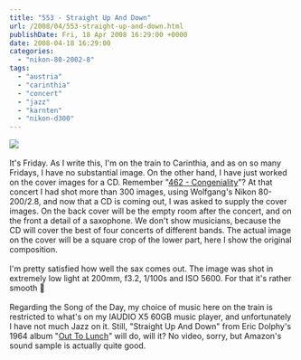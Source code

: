 ```yaml
---
title: "553 - Straight Up And Down"
url: /2008/04/553-straight-up-and-down.html
publishDate: Fri, 18 Apr 2008 16:29:00 +0000
date: 2008-04-18 16:29:00
categories: 
  - "nikon-80-2002-8"
tags: 
  - "austria"
  - "carinthia"
  - "concert"
  - "jazz"
  - "karnten"
  - "nikon-d300"
---
```

<a href="https://d25zfm9zpd7gm5.cloudfront.net/1200x1200/2008/20080118_233117_ps.jpg" target="_blank"><img src="https://d25zfm9zpd7gm5.cloudfront.net/0600x0600/2008/20080118_233117_ps.jpg"/></a><br/><br/>It's Friday. As I write this, I'm on the train to Carinthia, and as on so many Fridays, I have no substantial image. On the other hand, I have just worked on the cover images for a CD. Remember "<a href="/2008/01/462-congeniality.html" target="_blank">462 - Congeniality</a>"? At that concert I had shot more than 300 images, using Wolfgang's Nikon 80-200/2.8, and now that a CD is coming out, I was asked to supply the cover images. <a href="https://d25zfm9zpd7gm5.cloudfront.net/1200x1200/2008/20080119_001201_ps.jpg" target="_blank"><img alt="" border="0" src="https://d25zfm9zpd7gm5.cloudfront.net/0150x0150/2008/20080119_001201_ps.jpg" style="margin: 0pt 0px 0pt 10px; float: right;"/></a> On the back cover will be the empty room after the concert, and on the front a detail of a saxophone. We don't show musicians, because the CD will cover the best of four concerts of different bands. The actual image on the cover will be a square crop of the lower part, here I show the original composition.<br/><br/>I'm pretty satisfied how well the sax comes out. The image was shot in extremely low light at 200mm, f3.2, 1/100s and ISO 5600. For that it's rather smooth 🙂<br/><br/>Regarding the Song of the Day, my choice of music here on the train is restricted to what's on my IAUDIO X5 60GB music player, and unfortunately I have not much Jazz on it. Still, "Straight Up And Down" from Eric Dolphy's 1964 album "<a href="http://www.amazon.com/Out-Lunch-Eric-Dolphy/dp/B00000I8UK" target="_blank">Out To Lunch</a>" will do, will it? No video, sorry, but Amazon's sound sample is actually quite good.
